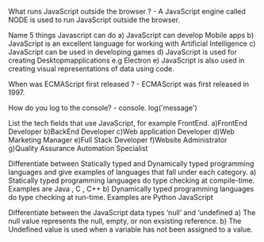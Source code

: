  What runs JavaScript outside the browser ? - A JavaScript engine called NODE is used to run JavaScript outside the browser.

 Name 5 things Javascript can do
 a) JavaScript can develop Mobile apps
 b) JavaScript is an excellent language for working with Artificial Intelligence
 c) JavaScript can be used in developing games 
 d) JavaScript is used for creating Desktopmapplications e.g Electron
 e) JavaScript is also used in creating visual representations of data using code.

 When was ECMAScript first released ? - ECMAScript was first released in 1997.

 How do you log to the console? - console. log('message')

 List the tech fields that use JavaScript, for example FrontEnd.
 a)FrontEnd Developer
 b)BackEnd Developer
 c)Web application Developer
 d)Web Marketing Manager
 e)Full Stack Developer
 f)Website Administrator
 g)Quality Assurance Automation Specialist

 Differentiate between Statically typed and Dynamically typed programming languages and give examples of languages that fall under each category.
 a) Statically typed programming languages do type checking at compile-time. Examples are Java , C , C++
 b) Dynamically typed programming languages do type checking at run-time. Examples are Python JavaScript

 Differentiate between the JavaScript data types ‘null’ and ‘undefined
a) The null value represents the null, empty, or non exsisting reference.
b) The Undefined value is used when a variable has not been assigned to a value.
